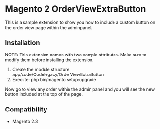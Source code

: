 # Magento 2 OrderViewExtraButton
This is a sample extension to show you how to include a custom button on the order view page within the adminpanel.

## Installation

NOTE:  This extension comes with two sample attributes. Make sure to modify them before installing the extension.

1. Create the module structure app/code/Codelegacy/OrderViewExtraButton
2. Execute: php bin/magento setup:upgrade

Now go to view any order within the admin panel and you will see the new button included at the top of the page.

## Compatibility
- Magento 2.3
